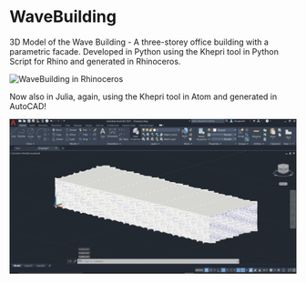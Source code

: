 # WaveBuilding
3D Model of the Wave Building - A three-storey office building with a parametric facade. Developed in Python using the Khepri tool in Python Script for Rhino and generated in Rhinoceros.

![WaveBuilding in Rhinoceros](https://github.com/RitaAguiar/WaveBuilding/blob/master/WaveBuilding.gif)

Now also in Julia, again, using the Khepri tool in Atom and generated in AutoCAD!

![WaveBuilding in AutoCAD](https://github.com/RitaAguiar/WaveBuilding/blob/master/WaveBuilding_AutoCAD.JPG)
